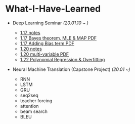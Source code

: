 # What-I-Have-Learned
 
* Deep Learning Seminar *(20.01.10 ~ )*
  + [1.17 notes](https://github.com/SoYoungCho/What-I-Have-Learned/blob/master/Deeplearning%20Seminar/1.17.ipynb)
  + [1.17 Bayes theorem, MLE & MAP PDF](https://github.com/SoYoungCho/What-I-Have-Learned/blob/master/Deeplearning%20Seminar/1.17%20%EB%B2%A0%EC%9D%B4%EC%A7%80%EC%95%88%20%EC%B6%94%EB%A1%A0%2C%20MLE%20%26%20MAP.pdf)
  + [1.17 Adding Bias term PDF](https://github.com/SoYoungCho/What-I-Have-Learned/blob/master/Deeplearning%20Seminar/1.17%20Bias%20term%20%EC%B6%94%EA%B0%80.pdf)
  + [1.20 notes](https://github.com/SoYoungCho/What-I-Have-Learned/blob/master/Deeplearning%20Seminar/1.20.ipynb)
  + [1.20 multi-variable PDF](https://github.com/SoYoungCho/What-I-Have-Learned/blob/master/Deeplearning%20Seminar/1.%2020%20x%EA%B0%80%20%EC%97%AC%EB%9F%AC%20%EA%B0%9C.pdf)
  + [1.22 Polynomial Regression & Overfitting](https://github.com/SoYoungCho/What-I-Have-Learned/blob/master/Deeplearning%20Seminar/1.22%20Polynomial%20Regression%20%26%20Overfitting.md)
  
* Neural Machine Translation (Capstone Project) *(20.01 ~)*
  + RNN
  + LSTM
  + GRU
  + seq2seq
  + teacher forcing
  + attention
  + beam search
  + BLEU
 
